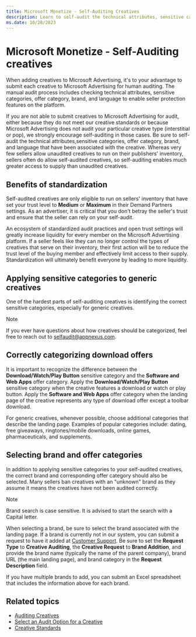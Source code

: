 ```yaml
---
title: Microsoft Monetize - Self-Auditing Creatives
description: Learn to self-audit the technical attributes, sensitive categories, offer category, brand, and language associated with creatives.
ms.date: 10/28/2023
---
```



# Microsoft Monetize - Self-Auditing creatives

When adding creatives to Microsoft Advertising, it's to your advantage to submit each creative to Microsoft Advertising for human auditing. The manual audit process includes checking technical attributes, sensitive categories, offer category, brand, and language to enable seller protection features on the platform.

If you are not able to submit creatives to Microsoft Advertising for audit, either because they do not meet our creative standards or because Microsoft Advertising does not audit your particular creative type (interstitial or pop), we strongly encourage self-auditing in those cases. Be sure to self-audit the technical attributes,sensitive categories, offer category, brand, and language that have been associated with the creative. Whereas very few sellers allow unaudited creatives to run on their publishers' inventory, sellers often do allow self-audited creatives, so self-auditing enables much greater access to supply than unaudited creatives.

## Benefits of standardization

Self-audited creatives are only eligible to run on sellers' inventory that have set your trust level to **Medium** or **Maximum** in their Demand Partners settings. As an advertiser, it is critical that you don't betray the seller's trust and ensure that the seller can rely on your self-audit.

An ecosystem of standardized audit practices and open trust settings will greatly increase liquidity for every member on the Microsoft Advertising platform. If a seller feels like they can no longer control the types of creatives that serve on their inventory, their first action will be to reduce the trust level of the buying member and effectively limit access to their supply. Standardization will ultimately benefit everyone by leading to more liquidity.

## Applying sensitive categories to generic creatives

One of the hardest parts of self-auditing creatives is identifying the correct sensitive categories, especially for generic creatives.

> [!NOTE]
> If you ever have questions about how creatives should be categorized, feel free to reach out to selfaudit@appnexus.com.

## Correctly categorizing download offers

It is important to recognize the difference between the **Download/Watch/Play Button** sensitive category and the **Software and Web Apps** offer category. Apply the **Download/Watch/Play Button** sensitive category when the creative features a download or watch or play button. Apply the **Software and Web Apps** offer category when the landing page of the creative represents any type of download offer except a toolbar download.

For generic creatives, whenever possible, choose additional categories that describe the landing page. Examples of popular categories include: dating, free giveaways, ringtones/mobile downloads, online games, pharmaceuticals, and supplements.

## Selecting brand and offer categories

In addition to applying sensitive categories to your self-audited creatives, the correct brand and corresponding offer category should also be selected. Many sellers ban creatives with an "unknown" brand as they assume it means the creatives have not been audited correctly.

> [!NOTE]
> Brand search is case sensitive. It is advised to start the search with a Capital letter.

When selecting a brand, be sure to select the brand associated with the landing page. If a brand is currently not in our system, you can submit a request to have it added at [Customer Support](https://help.xandr.com/s/login/). Be sure to set the **Request Type** to **Creative Auditing**, the **Creative Request** to **Brand Addition**, and provide the brand name (typically the name of the parent company), brand URL (the main landing page), and brand category in the **Request Description** field.

If you have multiple brands to add, you can submit an Excel spreadsheet that includes the information above for each brand.

## Related topics

- [Auditing Creatives](auditing-creatives.md)
- [Select an Audit Option for a Creative](select-an-audit-option-for-a-creative.md)
- [Creative Standards](creative-standards.md)
